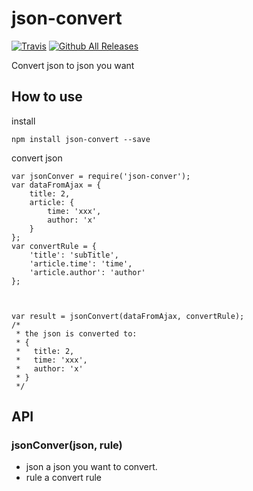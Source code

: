 # json-convert
[![Travis](https://img.shields.io/travis/rust-lang/rust.svg)]()
[![Github All Releases](https://img.shields.io/github/downloads/lyc923/yc-task-manager/total.svg)]()

Convert json to json you want

## How to use

install

```
npm install json-convert --save
```

convert json

```
var jsonConver = require('json-conver');
var dataFromAjax = {
    title: 2,
    article: {
        time: 'xxx',
        author: 'x'
    }
};
var convertRule = {
    'title': 'subTitle',
    'article.time': 'time',
    'article.author': 'author'
};



var result = jsonConvert(dataFromAjax, convertRule);
/*
 * the json is converted to:
 * {
 *   title: 2,
 *   time: 'xxx',
 *   author: 'x'
 * }
 */

```

## API

### jsonConver(json, rule)

- json <object> a json you want to convert.
- rule <object> a convert rule


